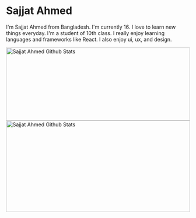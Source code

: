 # Sajjat Ahmed
I'm Sajjat Ahmed from Bangladesh. I'm currently 16. I love to learn new things everyday. I'm a student of 10th class. I really enjoy learning languages and frameworks like React. I also enjoy ui, ux, and design.

<img width="100%" height="200px" alt="Sajjat Ahmed Github Stats"  src="https://github-readme-stats.vercel.app/api?username=sajjat-ahmed&show_icons=true"/>

<img width="100%" height="250px" alt="Sajjat Ahmed Github Stats"  src="https://github-readme-stats.vercel.app/api/top-langs/?username=sajjat-ahmed"/>
